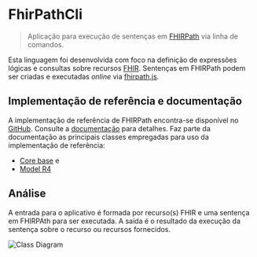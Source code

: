 ﻿# FhirPathCli

> Aplicação para execução de sentenças em 
> [FHIRPath](http://hl7.org/fhirpath/) via linha de comandos.

Esta linguagem foi desenvolvida com foco na definição de expressões 
lógicas e consultas sobre recursos [FHIR](https://www.hl7.org/fhir/).
Sentenças em FHIRPath podem ser criadas e executadas _online_ via 
[fhirpath.js](https://hl7.github.io/fhirpath.js/).

## Implementação de referência e documentação

A implementação de referência de FHIRPath encontra-se disponível no
[GitHub](https://github.com/hapifhir/hapi-fhir). Consulte a
[documentação](https://hapifhir.io/hapi-fhir/docs/appendix/javadocs.html)
para detalhes. Faz parte da documentação as principais classes empregadas
para uso da implementação de referência:

- [Core base](https://hapifhir.io/hapi-fhir/apidocs/hapi-fhir-base/) e
- [Model R4](https://hapifhir.io/hapi-fhir/apidocs/hapi-fhir-structures-r4/)

## Análise

A entrada para o aplicativo é formada por recurso(s) FHIR e uma sentença
em FHIRPAth para ser executada. A saída é o resultado da execução da sentença 
sobre o recurso ou recursos fornecidos.

![Class Diagram](http://www.plantuml.com/plantuml/proxy?src=https://raw.githubusercontent.com/Zingam/Markdown-Document-UML-Use-Test/master/UML/Instance.puml)


